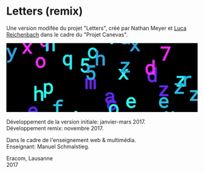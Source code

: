 # Letters (remix)

Une version modifée du projet "Letters", créé par Nathan Meyer et [Luca Reichenbach](http://lucareichenbach.com/) dans le cadre du "Projet Canevas".

![](letters-remix.png)

Développement de la version initiale: janvier-mars 2017.  
Développement remix: novembre 2017.

Dans le cadre de l'enseignement web & multimédia.  
Enseignant: Manuel Schmalstieg.

Eracom, Lausanne  
2017